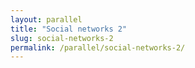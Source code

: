 ```yaml
---
layout: parallel
title: "Social networks 2"
slug: social-networks-2
permalink: /parallel/social-networks-2/
---
```


